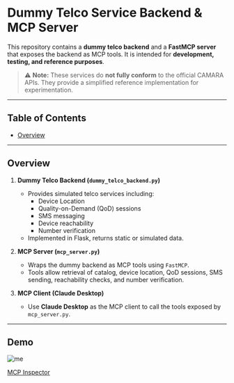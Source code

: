 # Dummy Telco Service Backend & MCP Server

This repository contains a **dummy telco backend** and a **FastMCP server** that exposes the backend as MCP tools. It is intended for **development, testing, and reference purposes**.  

> ⚠️ **Note:** These services do **not fully conform** to the official CAMARA APIs. They provide a simplified reference implementation for experimentation.

---

## Table of Contents

- [Overview](#overview)

---

## Overview

1. **Dummy Telco Backend (`dummy_telco_backend.py`)**  
   - Provides simulated telco services including:
     - Device Location
     - Quality-on-Demand (QoD) sessions
     - SMS messaging
     - Device reachability
     - Number verification
   - Implemented in Flask, returns static or simulated data.

2. **MCP Server (`mcp_server.py`)**  
   - Wraps the dummy backend as MCP tools using `FastMCP`.
   - Tools allow retrieval of catalog, device location, QoD sessions, SMS sending, reachability checks, and number verification.
   
3. **MCP Client (Claude Desktop)**  
   - Use **Claude Desktop** as the MCP client to call the tools exposed by `mcp_server.py`.
---
## Demo

![me](https://github.com/KostasChar/MCP_test_telco/blob/main/camara_demo_test.gif)

[MCP Inspector](https://modelcontextprotocol.io/legacy/tools/inspector)

